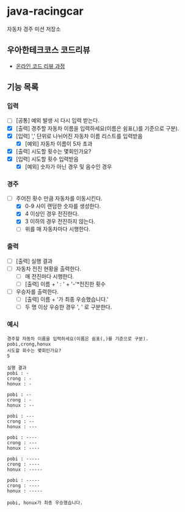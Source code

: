 # java-racingcar

자동차 경주 미션 저장소

## 우아한테크코스 코드리뷰

- [온라인 코드 리뷰 과정](https://github.com/woowacourse/woowacourse-docs/blob/master/maincourse/README.md)

## 기능 목록

### 입력

- [ ] [공통] 예외 발생 시 다시 입력 받는다.
- [x] [출력] 경주할 자동차 이름을 입력하세요(이름은 쉼표(,)를 기준으로 구분).
- [x] [입력] ',' 단위로 나뉘어진 자동차 이름 리스트를 입력받음
  - [x] [예외] 자동차 이름이 5자 초과
- [x] [출력] 시도할 횟수는 몇회인가요?
- [x] [입력] 시도할 횟수 입력받음
  - [x] [예외] 숫자가 아닌 경우 및 음수인 경우

### 경주

- [ ] 주어진 횟수 만큼 자동차를 이동시킨다.
  - [x] 0-9 사이 랜덤한 숫자를 생성한다.
  - [x] 4 이상인 경우 전진한다.
  - [x] 3 이하의 경우 전진하지 않는다.
  - [ ] 위를 매 자동차마다 시행한다.

### 출력

- [ ] [출력] 실행 결과
- [ ] 자동차 전진 현황을 출력한다.
  - [ ] 매 전진마다 시행한다.
  - [ ] [출력] 이름 + ' : ' + '-'*전진한 횟수
- [ ] 우승자를 출력한다.
  - [ ] [출력] 이름 + '가 최종 우승했습니다.'
  - [ ] 두 명 이상 우승한 경우 ', ' 로 구분한다.

### 예시

```
경주할 자동차 이름을 입력하세요(이름은 쉼표(,)를 기준으로 구분).
pobi,crong,honux
시도할 회수는 몇회인가요?
5

실행 결과
pobi : -
crong : -
honux : -

pobi : --
crong : -
honux : --

pobi : ---
crong : --
honux : ---

pobi : ----
crong : ---
honux : ----

pobi : -----
crong : ----
honux : -----

pobi : -----
crong : ----
honux : -----

pobi, honux가 최종 우승했습니다.
```